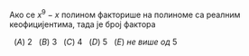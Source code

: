 Ако се $x^9 - x$ полином факторише на полиноме са реалним кеофицијентима, тада је број фактора

$\ \ (A) \ 2$
$\ \ (B) \ 3$
$\ \ (C) \ 4$
$\ \ (D) \ 5$
$\ \ (E) \ не \ више \ од \ 5$


